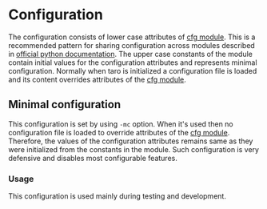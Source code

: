# Configuration

The configuration consists of lower case attributes of [cfg module](taro/cfg.py).
This is a recommended pattern for sharing configuration across modules described in [official python documentation](https://docs.python.org/3/faq/programming.html#how-do-i-share-global-variables-across-modules).
The upper case constants of the module contain initial values for the configuration attributes and represents minimal configuration.
Normally when taro is initialized a configuration file is loaded and its content overrides attributes of the [cfg module](taro/cfg.py).

## Minimal configuration
This configuration is set by using `-mc` option. When it's used then no configuration file is loaded to override attributes of the [cfg module](taro/cfg.py).
Therefore, the values of the configuration attributes remains same as they were initialized from the constants in the module.
Such configuration is very defensive and disables most configurable features.

### Usage
This configuration is used mainly during testing and development.